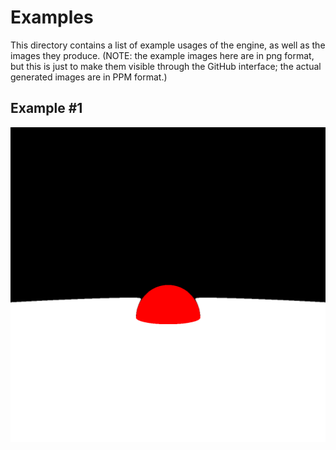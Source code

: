# Examples
This directory contains a list of example usages of the engine, as well as the images they produce. (NOTE: the example images here are in png format, but this is just to make them visible through the GitHub interface; the actual generated images are in PPM format.)

## Example #1
![Example render 1](./1/1.png)
